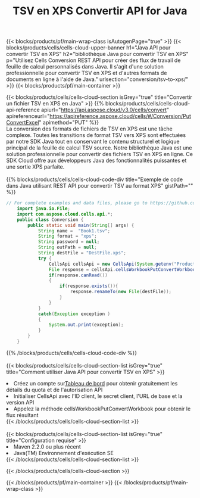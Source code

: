 ﻿---
title:  TSV en XPS Convertir API for Java
description:  Utilisation de Aspose.Cells Cloud SDK for Java pour convertir le fichier au format TSV en fichier au format XPS.
url: /fr/java/conversion/tsv-to-xps/
---
{{< blocks/products/pf/main-wrap-class isAutogenPage="true" >}}
{{< blocks/products/cells/cells-cloud-upper-banner h1="Java API pour convertir TSV en XPS" h2="bibliothèque Java pour convertir TSV en XPS" p="Utilisez Cells Conversion REST API pour créer des flux de travail de feuille de calcul personnalisés dans Java. Il s\'agit d\'une solution professionnelle pour convertir TSV en XPS et d\'autres formats de documents en ligne à l\'aide de Java." urlsection="conversion/tsv-to-xps/" >}}
{{< blocks/products/pf/main-container >}}

{{< blocks/products/cells/cells-cloud-section isGrey="true" title="Convertir un fichier TSV en XPS en Java" >}}
{{% blocks/products/cells/cells-cloud-api-reference apiurl="https://api.aspose.cloud/v3.0/cells/convert" apireferenceurl="https://apireference.aspose.cloud/cells/#/Conversion/PutConvertExcel" apimethod="PUT" %}}
<br/>
La conversion des formats de fichiers de TSV en XPS est une tâche complexe. Toutes les transitions de format TSV vers XPS sont effectuées par notre SDK Java tout en conservant le contenu structurel et logique principal de la feuille de calcul TSV source. Notre bibliothèque Java est une solution professionnelle pour convertir des fichiers TSV en XPS en ligne. Ce SDK Cloud offre aux développeurs Java des fonctionnalités puissantes et une sortie XPS parfaite.
<br/>
<br/>
{{% blocks/products/cells/cells-cloud-code-div title="Exemple de code dans Java utilisant REST API pour convertir TSV au format XPS" gistPath="" %}}
 
```java
// For complete examples and data files, please go to https://github.com/aspose-cells-cloud/aspose-cells-cloud-java/
    import java.io.File;
    import com.aspose.cloud.cells.api.*;
    public class Conversion {
        public static void main(String[] args) {
            String name =  "Book1.tsv";
            String format = "xps";
            String password = null;
            String outPath = null;
            String destFile = "DestFile.xps";
            try {
                CellsApi cellsApi = new CellsApi(System.getenv("ProductClientId"), System.getenv("ProductClientSecret"));
                File response = cellsApi.cellsWorkbookPutConvertWorkbook(new File(name), format, password, outPath, null,null);            
                if(response.canRead())
                {
                    if(response.exists()){
                        response.renameTo(new File(destFile));
                    }                
                }
            }
            catch(Exception exception )
            {
                System.out.print(exception);
            }
        }
    }
```
 
{{% /blocks/products/cells/cells-cloud-code-div %}}
<br/>
<br/>
{{< blocks/products/cells/cells-cloud-section-list isGrey="true" title="Comment utiliser Java API pour convertir TSV en XPS" >}}
<li> Créez un compte sur<a href="https://dashboard.aspose.cloud/">Tableau de bord</a> pour obtenir gratuitement les détails du quota et de l'autorisation API</li>
<li>Initialiser CellsApi avec l'ID client, le secret client, l'URL de base et la version API</li>
<li>Appelez la méthode cellsWorkbookPutConvertWorkbook pour obtenir le flux résultant</li>
{{< /blocks/products/cells/cells-cloud-section-list >}}
<br/>
<br/>
{{< blocks/products/cells/cells-cloud-section-list isGrey="true" title="Configuration requise" >}}
<li>Maven 2.2.0 ou plus récent</li>
<li>Java(TM) Environnement d'exécution SE</li>
{{< /blocks/products/cells/cells-cloud-section-list >}}

{{< /blocks/products/cells/cells-cloud-section >}}

{{< /blocks/products/pf/main-container >}}
{{< /blocks/products/pf/main-wrap-class >}}
